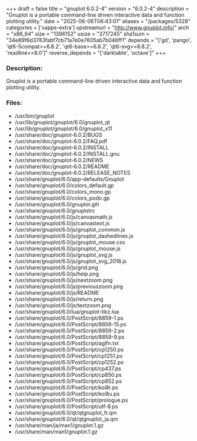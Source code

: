 +++
draft = false
title = "gnuplot 6.0.2-4"
version = "6.0.2-4"
description = "Gnuplot is a portable command-line driven interactive data and function plotting utility."
date = "2025-06-06T06:43:01"
aliases = "/packages/5328"
categories = ['xapps-extra']
upstreamurl = "http://www.gnuplot.info/"
arch = "x86_64"
size = "1396152"
usize = "3717245"
sha1sum = "34e89f6d3783fabf7cb71a7e0e7605ab7b046ff1"
depends = "['gd', 'pango', 'qt6-5compat>=6.8.2', 'qt6-base>=6.8.2', 'qt6-svg>=6.8.2', 'readline>=8.0']"
reverse_depends = "['darktable', 'octave']"
+++
### Description: 
Gnuplot is a portable command-line driven interactive data and function plotting utility.

### Files: 
* /usr/bin/gnuplot
* /usr/lib/gnuplot/gnuplot/6.0/gnuplot_qt
* /usr/lib/gnuplot/gnuplot/6.0/gnuplot_x11
* /usr/share/doc/gnuplot-6.0.2/BUGS
* /usr/share/doc/gnuplot-6.0.2/FAQ.pdf
* /usr/share/doc/gnuplot-6.0.2/INSTALL
* /usr/share/doc/gnuplot-6.0.2/INSTALL.gnu
* /usr/share/doc/gnuplot-6.0.2/NEWS
* /usr/share/doc/gnuplot-6.0.2/README
* /usr/share/doc/gnuplot-6.0.2/RELEASE_NOTES
* /usr/share/gnuplot/6.0/app-defaults/Gnuplot
* /usr/share/gnuplot/6.0/colors_default.gp
* /usr/share/gnuplot/6.0/colors_mono.gp
* /usr/share/gnuplot/6.0/colors_podo.gp
* /usr/share/gnuplot/6.0/gnuplot.gih
* /usr/share/gnuplot/6.0/gnuplotrc
* /usr/share/gnuplot/6.0/js/canvasmath.js
* /usr/share/gnuplot/6.0/js/canvastext.js
* /usr/share/gnuplot/6.0/js/gnuplot_common.js
* /usr/share/gnuplot/6.0/js/gnuplot_dashedlines.js
* /usr/share/gnuplot/6.0/js/gnuplot_mouse.css
* /usr/share/gnuplot/6.0/js/gnuplot_mouse.js
* /usr/share/gnuplot/6.0/js/gnuplot_svg.js
* /usr/share/gnuplot/6.0/js/gnuplot_svg_2018.js
* /usr/share/gnuplot/6.0/js/grid.png
* /usr/share/gnuplot/6.0/js/help.png
* /usr/share/gnuplot/6.0/js/nextzoom.png
* /usr/share/gnuplot/6.0/js/previouszoom.png
* /usr/share/gnuplot/6.0/js/README
* /usr/share/gnuplot/6.0/js/return.png
* /usr/share/gnuplot/6.0/js/textzoom.png
* /usr/share/gnuplot/6.0/lua/gnuplot-tikz.lua
* /usr/share/gnuplot/6.0/PostScript/8859-1.ps
* /usr/share/gnuplot/6.0/PostScript/8859-15.ps
* /usr/share/gnuplot/6.0/PostScript/8859-2.ps
* /usr/share/gnuplot/6.0/PostScript/8859-9.ps
* /usr/share/gnuplot/6.0/PostScript/aglfn.txt
* /usr/share/gnuplot/6.0/PostScript/cp1250.ps
* /usr/share/gnuplot/6.0/PostScript/cp1251.ps
* /usr/share/gnuplot/6.0/PostScript/cp1252.ps
* /usr/share/gnuplot/6.0/PostScript/cp437.ps
* /usr/share/gnuplot/6.0/PostScript/cp850.ps
* /usr/share/gnuplot/6.0/PostScript/cp852.ps
* /usr/share/gnuplot/6.0/PostScript/koi8r.ps
* /usr/share/gnuplot/6.0/PostScript/koi8u.ps
* /usr/share/gnuplot/6.0/PostScript/prologue.ps
* /usr/share/gnuplot/6.0/PostScript/utf-8.ps
* /usr/share/gnuplot/6.0/qt/qtgnuplot_fr.qm
* /usr/share/gnuplot/6.0/qt/qtgnuplot_ja.qm
* /usr/share/man/ja/man1/gnuplot.1.gz
* /usr/share/man/man1/gnuplot.1.gz
